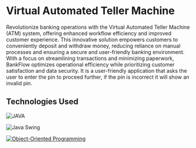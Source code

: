  # Virtual Automated Teller Machine

Revolutionize banking operations with the Virtual Automated Teller Machine (ATM) system, offering enhanced workflow efficiency and improved customer experience. This innovative solution empowers customers to conveniently deposit and withdraw money, reducing reliance on manual processes and ensuring a secure and user-friendly banking environment. With a focus on streamlining transactions and minimizing paperwork, BankFlow optimizes operational efficiency while prioritizing customer satisfaction and data security.
It is a user-friendly application that asks the user to enter the pin to proceed further, if the pin is incorrect it will show an invalid pin.

## Technologies Used

![JAVA](https://img.shields.io/badge/Java-ED8B00?style=for-the-badge&logo=openjdk&logoColor=white)

![Java Swing](https://img.shields.io/badge/Java%20Swing-User%20Interface-orange.svg)

[![Object-Oriented Programming](https://img.shields.io/badge/OOPS-Java-blue.svg)](https://en.wikipedia.org/wiki/Object-oriented_programming)

